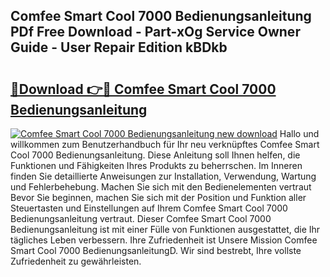 ## Comfee Smart Cool 7000 Bedienungsanleitung PDf Free Download - Part-xOg Service Owner Guide - User Repair Edition kBDkb

# <h2><a href="http://df3gik1.blite.top/?on=Comfee+Smart+Cool+7000+Bedienungsanleitung">🔗Download 👉🔴 Comfee Smart Cool 7000 Bedienungsanleitung</a></h2>

[![Comfee Smart Cool 7000 Bedienungsanleitung new download](https://i.imgur.com/lujVjoI.png)](http://df3gik1.blite.top/?on=Comfee+Smart+Cool+7000+Bedienungsanleitung)
Hallo und willkommen zum Benutzerhandbuch für Ihr neu verknüpftes Comfee Smart Cool 7000 Bedienungsanleitung. Diese Anleitung soll Ihnen helfen, die Funktionen und Fähigkeiten Ihres Produkts zu beherrschen. Im Inneren finden Sie detaillierte Anweisungen zur Installation, Verwendung, Wartung und Fehlerbehebung. Machen Sie sich mit den Bedienelementen vertraut Bevor Sie beginnen, machen Sie sich mit der Position und Funktion aller Steuertasten und Einstellungen auf Ihrem Comfee Smart Cool 7000 Bedienungsanleitung vertraut. Dieser Comfee Smart Cool 7000 Bedienungsanleitung ist mit einer Fülle von Funktionen ausgestattet, die Ihr tägliches Leben verbessern. Ihre Zufriedenheit ist Unsere Mission Comfee Smart Cool 7000 BedienungsanleitungD. Wir sind bestrebt, Ihre vollste Zufriedenheit zu gewährleisten.
